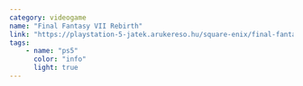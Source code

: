 ```yaml
---
category: videogame
name: "Final Fantasy VII Rebirth"
link: "https://playstation-5-jatek.arukereso.hu/square-enix/final-fantasy-vii-rebirth-ps5-p985016943/"
tags: 
    - name: "ps5"
      color: "info"
      light: true
---
```

